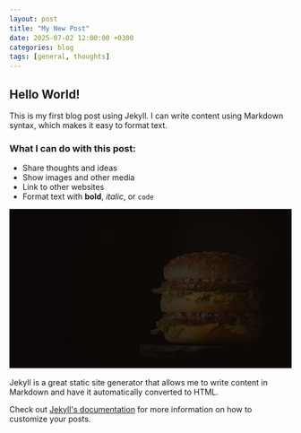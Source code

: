 ```yaml
---
layout: post
title: "My New Post"
date: 2025-07-02 12:00:00 +0300
categories: blog
tags: [general, thoughts]
---
```


## Hello World!

This is my first blog post using Jekyll. I can write content using Markdown syntax, which makes it easy to format text.

### What I can do with this post:

- Share thoughts and ideas
- Show images and other media
- Link to other websites
- Format text with **bold**, *italic*, or `code`

![Example Image](/images/bg.jpg)

Jekyll is a great static site generator that allows me to write content in Markdown and have it automatically converted to HTML.

Check out [Jekyll's documentation](https://jekyllrb.com/docs/) for more information on how to customize your posts.
